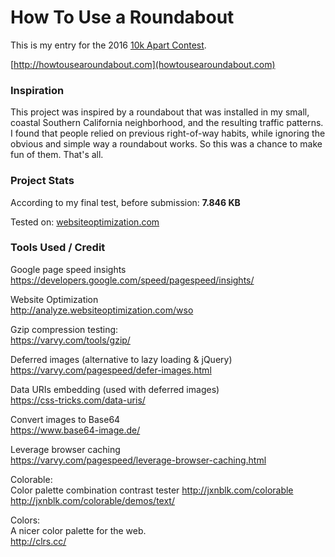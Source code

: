 # How To Use a Roundabout

This is my entry for the 2016 [10k Apart Contest](https://a-k-apart.com).  

[http://howtousearoundabout.com](howtousearoundabout.com)  

### Inspiration  

This project was inspired by a roundabout that was installed in my small, coastal Southern California neighborhood, and the resulting traffic patterns. I found that people relied on previous right-of-way habits, while ignoring the obvious and simple way a roundabout works. So this was a chance to make fun of them. That's all.

### Project Stats 

According to my final test, before submission: **7.846 KB**  

Tested on: [websiteoptimization.com](http://analyze.websiteoptimization.com/wso)  

### Tools Used / Credit 

Google page speed insights  
https://developers.google.com/speed/pagespeed/insights/

Website Optimization  
http://analyze.websiteoptimization.com/wso

Gzip compression testing:  
https://varvy.com/tools/gzip/

Deferred images (alternative to lazy loading &amp; jQuery)  
https://varvy.com/pagespeed/defer-images.html

Data URIs embedding (used with deferred images)  
https://css-tricks.com/data-uris/

Convert images to Base64  
https://www.base64-image.de/

Leverage browser caching  
https://varvy.com/pagespeed/leverage-browser-caching.html  

Colorable:  
Color palette combination contrast tester
http://jxnblk.com/colorable  
http://jxnblk.com/colorable/demos/text/  

Colors:  
A nicer color palette for the web.  
http://clrs.cc/



